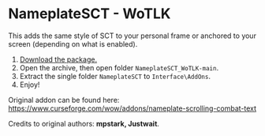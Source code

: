 # NameplateSCT - WoTLK
This adds the same style of SCT to your personal frame or anchored to your screen (depending on what is enabled).

1. [Download the package.](https://github.com/bkader/NameplateSCT_WoTLK/archive/refs/heads/main.zip)
2. Open the archive, then open folder `NameplateSCT_WoTLK-main`.
3. Extract the single folder `NameplateSCT` to `Interface\AddOns`.
4. Enjoy!

Original addon can be found here: https://www.curseforge.com/wow/addons/nameplate-scrolling-combat-text

Credits to original authors: **mpstark, Justwait**.
